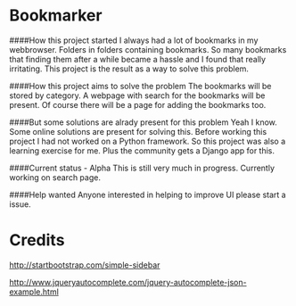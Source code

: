 Bookmarker
==========
####How this project started
I always had a lot of bookmarks in my webbrowser. Folders in folders containing bookmarks. So many bookmarks that finding them after a while became a hassle and I found that really irritating. This project is the result as a way to solve this problem.

####How this project aims to solve the problem
The bookmarks will be stored by category. A webpage with search for the bookmarks will be present. Of course there will be a page for adding the bookmarks too. 

####But some solutions are alrady present for this problem
Yeah I know. Some online solutions are present for solving this. Before working this project I had not worked on a Python framework. So this project was also a learning exercise for me. Plus the community gets a Django app for this.

####Current status - Alpha
This is still very much in progress. Currently working on search page.

####Help wanted
Anyone interested in helping to improve UI please start a issue.

Credits
=======
http://startbootstrap.com/simple-sidebar

http://www.jqueryautocomplete.com/jquery-autocomplete-json-example.html
